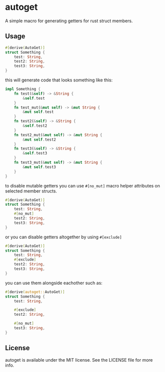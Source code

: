 # autoget

A simple macro for generating getters for rust struct members.

## Usage

```rust
#[derive(AutoGet)]
struct Something {
    test: String,
    test2: String,
    test3: String,
}
```

this will generate code that looks something like this:

```rust
impl Something {
    fn test(&self) -> &String {
        &self.test
    }
    fn test_mut(&mut self) -> &mut String {
        &mut self.test
    }
    fn test2(&self) -> &String {
        &self.test2
    }
    fn test2_mut(&mut self) -> &mut String {
        &mut self.test2
    }
    fn test3(&self) -> &String {
        &self.test3
    }
    fn test3_mut(&mut self) -> &mut String {
        &mut self.test3
    }
}
```

to disable mutable getters you can use `#[no_mut]` macro helper attributes on selected member structs.

```rust
#[derive(AutoGet)]
struct Something {
    test: String,
    #[no_mut]
    test2: String,
    test3: String,
}
```

or you can disable getters altogether by using `#[exclude]`

```rust
#[derive(AutoGet)]
struct Something {
    test: String,
    #[exclude]
    test2: String,
    test3: String,
}
```

you can use them alongside eachother such as:

```rust
#[derive(autoget::AutoGet)]
struct Something {
    test: String,

    #[exclude]
    test2: String,

    #[no_mut]
    test3: String,
}
```

## License

autoget is available under the MIT license. See the LICENSE file for more info.
